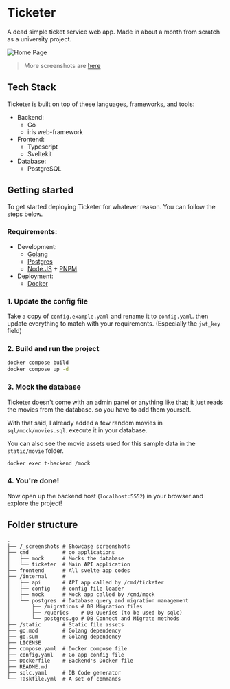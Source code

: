# Ticketer

A dead simple ticket service web app. Made in about a month from scratch as a university project.

![Home Page](./_screenshots/1-home.png)

> More screenshots are [here](./_screenshots)

## Tech Stack

Ticketer is built on top of these languages, frameworks, and tools:

- Backend:
  - Go
  - iris web-framework
- Frontend:
  - Typescript
  - Sveltekit
- Database:
  - PostgreSQL

## Getting started

To get started deploying Ticketer for whatever reason. You can follow the steps below.

### Requirements:

- Development:
  - [Golang](https://go.dev/)
  - [Postgres](https://www.postgresql.org/)
  - [Node.JS](https://nodejs.org/) + [PNPM](https://pnpm.io/)
- Deployment:
  - [Docker](https://www.docker.com/)

### 1. Update the config file

Take a copy of `config.example.yaml` and rename it to `config.yaml`. then update everything to match with your requirements. (Especially the `jwt_key` field)

### 2. Build and run the project

```bash
docker compose build
docker compose up -d
```

### 3. Mock the database

Ticketer doesn't come with an admin panel or anything like that; it just reads the movies from the database. so you have to add them yourself.

With that said, I already added a few random movies in `sql/mock/movies.sql`. execute it in your database.

You can also see the movie assets used for this sample data in the `static/movie` folder.

```bash
docker exec t-backend /mock
```

### 4. You're done!

Now open up the backend host (`localhost:5552`) in your browser and explore the project!

## Folder structure

```
.
├── /_screenshots # Showcase screenshots
├── cmd           # go applications
│   ├── mock      # Mocks the database
│   └── ticketer  # Main API application
├── frontend      # All svelte app codes
├── /internal     #
│   ├── api       # API app called by /cmd/ticketer
│   ├── config    # config file loader
│   ├── mock      # Mock app called by /cmd/mock
│   └── postgres  # Database query and migration management
│       ├── /migrations # DB Migration files
│       ├── /queries    # DB Queries (to be used by sqlc)
│       └── postgres.go # DB Connect and Migrate methods
├── /static       # Static file assets
├── go.mod        # Golang dependency
├── go.sum        # Golang dependency
├── LICENSE
├── compose.yaml  # Docker compose file
├── config.yaml   # Go app config file
├── Dockerfile    # Backend's Docker file
├── README.md
├── sqlc.yaml     # DB Code generator
└── Taskfile.yml  # A set of commands
```
